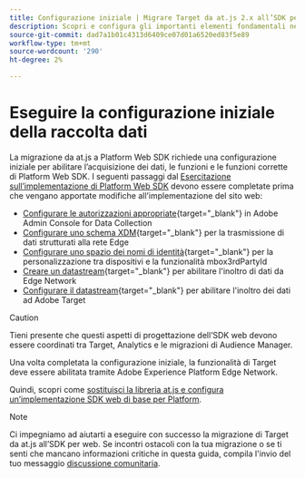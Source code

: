 ```yaml
---
title: Configurazione iniziale | Migrare Target da at.js 2.x all’SDK per web
description: Scopri e configura gli importanti elementi fondamentali necessari per l’implementazione dell’SDK per web di Platform
source-git-commit: dad7a1b01c4313d6409ce07d01a6520ed83f5e89
workflow-type: tm+mt
source-wordcount: '290'
ht-degree: 2%

---
```


# Eseguire la configurazione iniziale della raccolta dati

La migrazione da at.js a Platform Web SDK richiede una configurazione iniziale per abilitare l’acquisizione dei dati, le funzioni e le funzioni corrette di Platform Web SDK. I seguenti passaggi dal [Esercitazione sull’implementazione di Platform Web SDK](https://experienceleague.adobe.com/docs/platform-learn/implement-web-sdk/overview.html?lang=it) devono essere completate prima che vengano apportate modifiche all’implementazione del sito web:

- [Configurare le autorizzazioni appropriate](https://experienceleague.adobe.com/docs/platform-learn/implement-web-sdk/initial-configuration/configure-permissions.html){target=&quot;_blank&quot;} in Adobe Admin Console for Data Collection
- [Configurare uno schema XDM](https://experienceleague.adobe.com/docs/platform-learn/implement-web-sdk/initial-configuration/configure-schemas.html){target=&quot;_blank&quot;} per la trasmissione di dati strutturati alla rete Edge
- [Configurare uno spazio dei nomi di identità](https://experienceleague.adobe.com/docs/platform-learn/implement-web-sdk/initial-configuration/configure-identities.html){target=&quot;_blank&quot;} per la personalizzazione tra dispositivi e la funzionalità mbox3rdPartyId
- [Creare un datastream](https://experienceleague.adobe.com/docs/platform-learn/implement-web-sdk/initial-configuration/configure-datastream.html){target=&quot;_blank&quot;} per abilitare l&#39;inoltro di dati da Edge Network
- [Configurare il datastream](https://experienceleague.adobe.com/docs/platform-learn/implement-web-sdk/applications-setup/setup-target.html#configure-the-datastream){target=&quot;_blank&quot;} per abilitare l&#39;inoltro dei dati ad Adobe Target

>[!CAUTION]
>
>Tieni presente che questi aspetti di progettazione dell’SDK web devono essere coordinati tra Target, Analytics e le migrazioni di Audience Manager.

Una volta completata la configurazione iniziale, la funzionalità di Target deve essere abilitata tramite Adobe Experience Platform Edge Network.

Quindi, scopri come [sostituisci la libreria at.js e configura un’implementazione SDK web di base per Platform](replace-library.md).

>[!NOTE]
>
>Ci impegniamo ad aiutarti a eseguire con successo la migrazione di Target da at.js all’SDK per web. Se incontri ostacoli con la tua migrazione o se ti senti che mancano informazioni critiche in questa guida, compila l&#39;invio del tuo messaggio [discussione comunitaria](https://experienceleaguecommunities.adobe.com/t5/adobe-experience-platform-launch/tutorial-discussion-implement-adobe-experience-cloud-with-web/td-p/444996).
